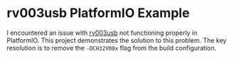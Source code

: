 # rv003usb PlatformIO Example

I encountered an issue with [rv003usb](https://github.com/cnlohr/rv003usb) not functioning properly in PlatformIO. This project demonstrates the solution to this problem. The key resolution is to remove the `-DCH32V00x` flag from the build configuration.

